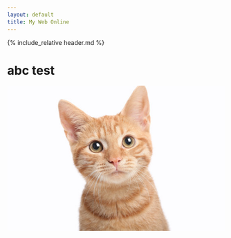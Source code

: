 ```yaml
---
layout: default
title: My Web Online
--- 
```

{% include_relative header.md %}

# abc test
![kitty](img/kitty.jpg)